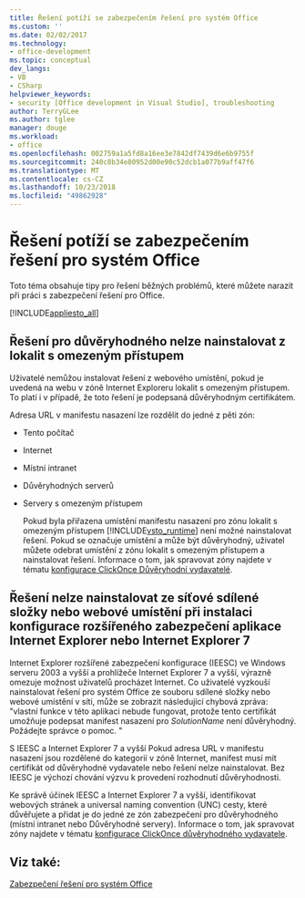 ```yaml
---
title: Řešení potíží se zabezpečením řešení pro systém Office
ms.custom: ''
ms.date: 02/02/2017
ms.technology:
- office-development
ms.topic: conceptual
dev_langs:
- VB
- CSharp
helpviewer_keywords:
- security [Office development in Visual Studio], troubleshooting
author: TerryGLee
ms.author: tglee
manager: douge
ms.workload:
- office
ms.openlocfilehash: 002759a1a5fd8a16ee3e7842df7439d6e6b9755f
ms.sourcegitcommit: 240c8b34e80952d00e90c52dcb1a077b9aff47f6
ms.translationtype: MT
ms.contentlocale: cs-CZ
ms.lasthandoff: 10/23/2018
ms.locfileid: "49862928"
---
```

# <a name="troubleshoot-office-solution-security"></a>Řešení potíží se zabezpečením řešení pro systém Office
  Toto téma obsahuje tipy pro řešení běžných problémů, které můžete narazit při práci s zabezpečení řešení pro Office.  
  
 [!INCLUDE[appliesto_all](../vsto/includes/appliesto-all-md.md)]  
  
## <a name="trusted-solutions-cannot-be-installed-from-restricted-sites"></a>Řešení pro důvěryhodného nelze nainstalovat z lokalit s omezeným přístupem  
 Uživatelé nemůžou instalovat řešení z webového umístění, pokud je uvedená na webu v zóně Internet Exploreru lokalit s omezeným přístupem. To platí i v případě, že toto řešení je podepsaná důvěryhodným certifikátem.  
  
 Adresa URL v manifestu nasazení lze rozdělit do jedné z pěti zón:  
  
- Tento počítač  
  
- Internet  
  
- Místní intranet  
  
- Důvěryhodných serverů  
  
- Servery s omezeným přístupem  
  
  Pokud byla přiřazena umístění manifestu nasazení pro zónu lokalit s omezeným přístupem [!INCLUDE[vsto_runtime](../vsto/includes/vsto-runtime-md.md)] není možné nainstalovat řešení. Pokud se označuje umístění a může být důvěryhodný, uživatel můžete odebrat umístění z zónu lokalit s omezeným přístupem a nainstalovat řešení. Informace o tom, jak spravovat zóny najdete v tématu [konfigurace ClickOnce Důvěryhodní vydavatelé](http://go.microsoft.com/fwlink/?LinkId=94774).  
  
## <a name="solutions-cannot-be-installed-from-network-file-shares-or-web-locations-when-internet-explorer-enhanced-security-configuration-or-internet-explorer-7-is-installed"></a>Řešení nelze nainstalovat ze síťové sdílené složky nebo webové umístění při instalaci konfigurace rozšířeného zabezpečení aplikace Internet Explorer nebo Internet Explorer 7  
 Internet Explorer rozšířené zabezpečení konfigurace (IEESC) ve Windows serveru 2003 a vyšší a prohlížeče Internet Explorer 7 a vyšší, výrazně omezuje možnost uživatelů procházet Internet. Co uživatelé vyzkouší nainstalovat řešení pro systém Office ze souboru sdílené složky nebo webové umístění v síti, může se zobrazit následující chybová zpráva: "vlastní funkce v této aplikaci nebude fungovat, protože tento certifikát umožňuje podepsat manifest nasazení pro *SolutionName* není důvěryhodný. Požádejte správce o pomoc. "  
  
 S IEESC a Internet Explorer 7 a vyšší Pokud adresa URL v manifestu nasazení jsou rozdělené do kategorií v zóně Internet, manifest musí mít certifikát od důvěryhodné vydavatele nebo řešení nelze nainstalovat. Bez IEESC je výchozí chování výzvu k provedení rozhodnutí důvěryhodnosti.  
  
 Ke správě účinek IEESC a Internet Explorer 7 a vyšší, identifikovat webových stránek a universal naming convention (UNC) cesty, které důvěřujete a přidat je do jedné ze zón zabezpečení pro důvěryhodného (místní intranet nebo Důvěryhodné servery). Informace o tom, jak spravovat zóny najdete v tématu [konfigurace ClickOnce důvěryhodného vydavatele](http://go.microsoft.com/fwlink/?LinkId=94774).  
  
## <a name="see-also"></a>Viz také:  
 [Zabezpečení řešení pro systém Office](../vsto/securing-office-solutions.md)  
  
  